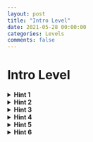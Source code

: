 ```yaml
---
layout: post
title: "Intro Level"
date: 2021-05-28 00:00:00
categories: Levels
comments: false
---
```


# Intro Level

<details>
	<summary><b>Hint 1</b></summary>
	<p> </p>
	<p>The Google Cloud platform automatically logs many events that take place on the cloud system. To view events related to the leaked key, we can open the log explorer at the url here:</p> 
	<pre><code>https://console.cloud.google.com/logs/query?q=search&referrer=search&project=[ProjectName]</code></pre>
	<p> </p>
</details>

<details>
	<summary><b>Hint 2</b></summary>
	<p> </p>
	<p>The key we are concerned about is stored in the start directory of the console. Navigate there and view the contents of “intro-leaked.json” by entering ‘cat start/intro-leaked.json’ in the cloud shell.</p>
	<p>Near the top there should be a line that looks something like this: </p>
	<pre><code>"private_key_id": "4bc0bf03d99620a3ba9e6c016ec27705b55ef6f5"</code></pre>
	<p> </p>
	<p>This private key ID will be associated with any logs for events performed using the leaked key for authorization.</p>
</details>

<details>
	<summary><b>Hint 3</b></summary>
	<p> </p>
	<p>The query builder at the top of the log explorer is a very useful tool for navigating the logs of a cloud system. To view the logs associated with the leaked key, simply enter the private key ID into the query builder and run the query. </p>
	<p> </p>
</details>

<details>
	<summary><b>Hint 4</b></summary>
	<p> </p>
	<p>The results should be the logs for two events. Notice that the first event has the tag</p>
	<pre><code>CreateServiceAccountKey</code></pre>
	<p> </p>
	<p>this is from when the key was initially generated during the system’s deployment. The second event has the tag</p>
	<pre><code>storage.buckets.get</code></pre>
	<p> </p>
	<p>which is the kind of activity we’re looking for concerning the leaked key. Click on this log and expand the nested fields using the button on the top right of the log.</p>
	<p> </p>
</details>

<details>
	<summary><b>Hint 5</b></summary>
	<p> </p>
	<p>Under “Authentication info" you can find the</p>
	<pre><code>serviceAccountKeyName</code></pre>
	<p> </p>
	<p>field. This field holds the unique identifier for any service account using the leaked key to authenticate actions, which is why we are able to run a query on the leaked key to find these logs. The field should look like this:</p>
	<pre><code>serviceAccountKeyName: 
	"//iam.googleapis.com/projects/thunder-305703/serviceAccounts/intro-npc@[ProjectName].iam.gserviceaccount.com/keys/[PrivateKeyID]"</code></pre>
	<p> </p>
</details>
<details>
	<summary><b>Hint 6</b></summary>
	<p> </p>
	<p>We have found the key name for the service account using the leaked key now, but we have also been tasked with figuring out what data has been accessed with the leaked key. We’re already looking at the correct log, so we can examine it to find the name of the bucket accessed. Unfortunately, the logs do not tell us the name of the file accessed, only which bucket was storing the file. Even so, we know that any data stored in this bucket is potentially compromised, while data in other buckets is still secure for the time being.</p>
	<p> </p>
</details>
	




